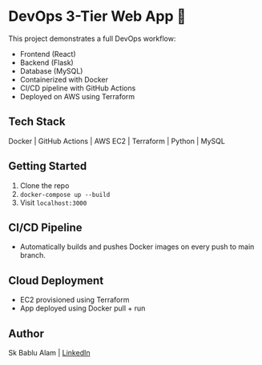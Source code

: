 # DevOps 3-Tier Web App 🚀

This project demonstrates a full DevOps workflow:
- Frontend (React)
- Backend (Flask)
- Database (MySQL)
- Containerized with Docker
- CI/CD pipeline with GitHub Actions
- Deployed on AWS using Terraform

## Tech Stack
Docker | GitHub Actions | AWS EC2 | Terraform | Python | MySQL

## Getting Started

1. Clone the repo
2. `docker-compose up --build`
3. Visit `localhost:3000`

## CI/CD Pipeline
- Automatically builds and pushes Docker images on every push to main branch.

## Cloud Deployment
- EC2 provisioned using Terraform
- App deployed using Docker pull + run

## Author
Sk Bablu Alam | [LinkedIn](https://linkedin.com/in/bablu-alam-040169143)
